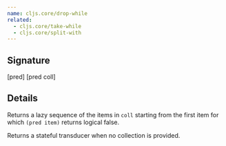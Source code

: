 ```yaml
---
name: cljs.core/drop-while
related:
  - cljs.core/take-while
  - cljs.core/split-with
---
```


## Signature
[pred]
[pred coll]


## Details

Returns a lazy sequence of the items in `coll` starting from the first item for
which `(pred item)` returns logical false.

Returns a stateful transducer when no collection is provided.
